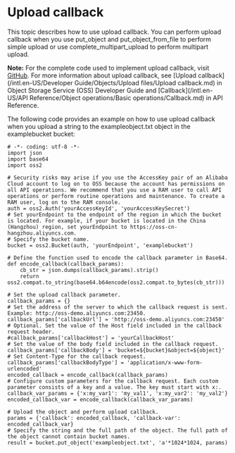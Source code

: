 # Upload callback

This topic describes how to use upload callback. You can perform upload callback when you use put\_object and put\_object\_from\_file to perform simple upload or use complete\_multipart\_upload to perform multipart upload.

**Note:** For the complete code used to implement upload callback, visit [GitHub](https://github.com/aliyun/aliyun-oss-python-sdk/blob/master/examples/object_callback.py). For more information about upload callback, see [Upload callback](/intl.en-US/Developer Guide/Objects/Upload files/Upload callback.md) in Object Storage Service \(OSS\) Developer Guide and [Callback](/intl.en-US/API Reference/Object operations/Basic operations/Callback.md) in API Reference.

The following code provides an example on how to use upload callback when you upload a string to the exampleobject.txt object in the examplebucket bucket:

```
# -*- coding: utf-8 -*-
import json
import base64
import oss2

# Security risks may arise if you use the AccessKey pair of an Alibaba Cloud account to log on to OSS because the account has permissions on all API operations. We recommend that you use a RAM user to call API operations or perform routine operations and maintenance. To create a RAM user, log on to the RAM console. 
auth = oss2.Auth('yourAccessKeyId', 'yourAccessKeySecret')
# Set yourEndpoint to the endpoint of the region in which the bucket is located. For example, if your bucket is located in the China (Hangzhou) region, set yourEndpoint to https://oss-cn-hangzhou.aliyuncs.com. 
# Specify the bucket name. 
bucket = oss2.Bucket(auth, 'yourEndpoint', 'examplebucket')

# Define the function used to encode the callback parameter in Base64. 
def encode_callback(callback_params):
    cb_str = json.dumps(callback_params).strip()
    return oss2.compat.to_string(base64.b64encode(oss2.compat.to_bytes(cb_str)))

# Set the upload callback parameter. 
callback_params = {}
# Set the address of the server to which the callback request is sent. Example: http://oss-demo.aliyuncs.com:23450. 
callback_params['callbackUrl'] = 'http://oss-demo.aliyuncs.com:23450'
# Optional. Set the value of the Host field included in the callback request header. 
#callback_params['callbackHost'] = 'yourCallbackHost'
# Set the value of the body field included in the callback request. 
callback_params['callbackBody'] = 'bucket=${bucket}&object=${object}'
# Set Content-Type for the callback request. 
callback_params['callbackBodyType'] = 'application/x-www-form-urlencoded'
encoded_callback = encode_callback(callback_params)
# Configure custom parameters for the callback request. Each custom parameter consists of a key and a value. The key must start with x:. 
callback_var_params = {'x:my_var1': 'my_val1', 'x:my_var2': 'my_val2'}
encoded_callback_var = encode_callback(callback_var_params)

# Upload the object and perform upload callback. 
params = {'callback': encoded_callback, 'callback-var': encoded_callback_var}
# Specify the string and the full path of the object. The full path of the object cannot contain bucket names. 
result = bucket.put_object('exampleobject.txt', 'a'*1024*1024, params)
```

